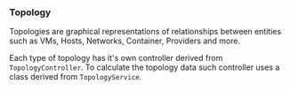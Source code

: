 ### Topology

Topologies are graphical representations of relationships between entities such
as VMs, Hosts, Networks, Container, Providers and more.

Each type of topology has it's own controller derived from
`TopologyController`. To calculate the topology data such controller uses a
class derived from `TopologyService`.
